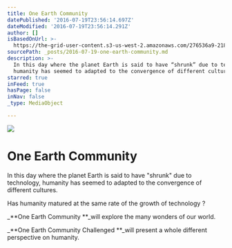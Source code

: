 ```yaml
---
title: One Earth Community
datePublished: '2016-07-19T23:56:14.697Z'
dateModified: '2016-07-19T23:56:14.291Z'
author: []
isBasedOnUrl: >-
  https://the-grid-user-content.s3-us-west-2.amazonaws.com/276536a9-218b-4492-a08e-aeb685e723ef.jpg
sourcePath: _posts/2016-07-19-one-earth-community.md
description: >-
  In this day where the planet Earth is said to have “shrunk” due to technology,
  humanity has seemed to adapted to the convergence of different cultures.
starred: true
inFeed: true
hasPage: false
inNav: false
_type: MediaObject

---
```

![](https://the-grid-user-content.s3-us-west-2.amazonaws.com/276536a9-218b-4492-a08e-aeb685e723ef.jpg)

# One Earth Community

In this day where the planet Earth is said to have "shrunk" due to technology, humanity has seemed to adapted to the convergence of different cultures.

Has humanity matured at the same rate of the growth of technology ?

_**One Earth Community **_will explore the many wonders of our world.

_**One Earth Community Challenged **_will present a whole different perspective on humanity.